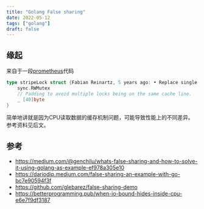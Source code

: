 ```yaml
---
title: "Golang False sharing"
date: 2022-05-12
tags: ["golang"]
draft: false
---
```


## 缘起

来自于一段[prometheus](https://github.com/prometheus/prometheus/blob/main/tsdb/head.go#L1341)代码

```go
type stripeLock struct {Fabian Reinartz, 5 years ago: • Replace single head lock with granular locks
	sync.RWMutex
	// Padding to avoid multiple locks being on the same cache line.
	_ [40]byte
}
```

简单地讲就是因为CPU读取数据的缓存机制问题，可能导致性能上的不同差异。参考资料见后文。

## 参考

+ https://medium.com/@genchilu/whats-false-sharing-and-how-to-solve-it-using-golang-as-example-ef978a305e10
+ https://dariodip.medium.com/false-sharing-an-example-with-go-bc7e90594f3f
+ https://github.com/glebarez/false-sharing-demo
+ https://betterprogramming.pub/when-io-bound-hides-inside-cpu-e6e7f9df3187